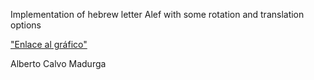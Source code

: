 Implementation of hebrew letter Alef with some rotation and translation options

["Enlace al gráfico"](https://albcalv.pages.gitlab.inf.uva.es/alef/)

Alberto Calvo Madurga